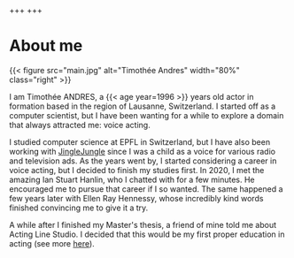 +++
+++

# About me

{{< figure src="main.jpg" alt="Timothée Andres" width="80%" class="right" >}}

I am Timothée ANDRES, a {{< age year=1996 >}} years old actor in formation based in the region of Lausanne, Switzerland.
I started off as a computer scientist, but I have been wanting for a while to explore a domain that always attracted me: voice acting.

I studied computer science at EPFL in Switzerland, but I have also been working with [JingleJungle](https://www.jinglejungle.ch/en/) since I was a child as a voice for various radio and television ads. As the years went by, I started considering a career in voice acting, but I decided to finish my studies first.
In 2020, I met the amazing Ian Stuart Hanlin, who I chatted with for a few minutes. He encouraged me to pursue that career if I so wanted. The same happened a few years later with Ellen Ray Hennessy, whose incredibly kind words finished convincing me to give it a try.

A while after I finished my Master's thesis, a friend of mine told me about Acting Line Studio. I decided that this would be my first proper education in acting (see more [here](/education)).

